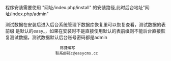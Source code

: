 程序安装需要使用 "网址/index.php/install" 的安装路径,此时后台地址"网址/index.php/admin"

测试数据在安装后进入后台系统管理下数据库恢复里可以恢复查看，测试数据的表前缀
是默认的easy_，如果在安装时不是直接使用默认的表前缀则不能后台直接恢复测试数据，测试数据默认后台账号密码都是admin


							陈捷编写
						  联系邮箱c@easycms.cc
